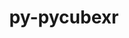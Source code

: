---
title: "py-pycubexr"
layout: cache
categories: [package, develop]
meta: {"compilers": ["none"], "num_specs": 3, "num_specs_by_stack": {"radiuss": 3, "root": 3}, "oss": ["ubuntu24.04"], "platforms": ["linux"], "stacks": ["radiuss", "root"], "targets": ["x86_64_v3"], "versions": ["2.0.0"]}
spec_details: [{"compiler": "none", "hash": "2sz56dmun72za4hp5sajqu7lrw2bev36", "os": "ubuntu24.04", "platform": "linux", "size": "-", "stacks": ["radiuss", "root"], "target": "x86_64_v3", "variants": ["build_system=python_pip"], "versions": ["2.0.0"]}, {"compiler": "none", "hash": "iwr6a2lsfvnbd4wm6k5n4xfkvq5gn5gj", "os": "ubuntu24.04", "platform": "linux", "size": "-", "stacks": ["radiuss", "root"], "target": "x86_64_v3", "variants": ["build_system=python_pip"], "versions": ["2.0.0"]}, {"compiler": "none", "hash": "oexagrueiecofqe5cftv7e7xnwmty4dv", "os": "ubuntu24.04", "platform": "linux", "size": "-", "stacks": ["radiuss", "root"], "target": "x86_64_v3", "variants": ["build_system=python_pip"], "versions": ["2.0.0"]}]
---